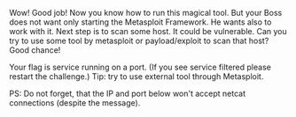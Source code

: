 Wow! Good job! Now you know how to run this magical tool. But your Boss does not want only starting the Metasploit Framework. He wants also to work with it. Next step is to scan some host. It could be vulnerable. Can you try to use some tool by metasploit or payload/exploit to scan that host? 
Good chance!

Your flag is service running on a port. (If you see service filtered please restart the challenge.)
Tip: try to use external tool through Metasploit.

PS: Do not forget, that the IP and port below won't accept netcat connections (despite the message).
